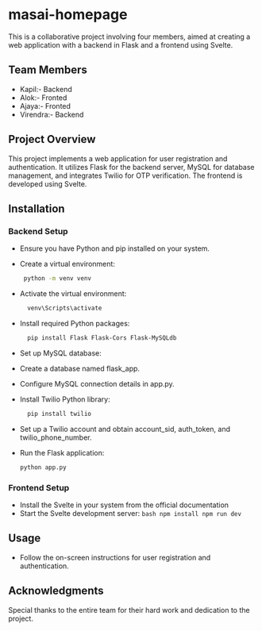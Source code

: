 # masai-homepage
This is a collaborative project involving four members, aimed at creating a web application with a backend in Flask and a frontend using Svelte.
## Team Members
- Kapil:- Backend
- Alok:- Fronted
- Ajaya:- Fronted
- Virendra:- Backend

## Project Overview
This project implements a web application for user registration and authentication. It utilizes Flask for the backend server, MySQL for database management, and integrates Twilio for OTP verification. The frontend is developed using Svelte.

## Installation

### Backend Setup
- Ensure you have Python and pip installed on your system.
- Create a virtual environment:
  ```bash
   python -m venv venv
  ```
- Activate the virtual environment:
  ```bash
    venv\Scripts\activate
  ```
- Install required Python packages:
  ```bash
    pip install Flask Flask-Cors Flask-MySQLdb
  ```
- Set up MySQL database:
- Create a database named flask_app.
- Configure MySQL connection details in app.py.
- Install Twilio Python library:
   ```bash
     pip install twilio
   ```
- Set up a Twilio account and obtain account_sid, auth_token, and twilio_phone_number.

- Run the Flask application:
  ```bash
  python app.py
  ```

### Frontend Setup
- Install the Svelte in your system from the official documentation
- Start the Svelte development server:
      ```bash
       npm install
       npm run dev
      ```
## Usage
- Follow the on-screen instructions for user registration and authentication.

## Acknowledgments
Special thanks to the entire team for their hard work and dedication to the project.
 



